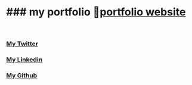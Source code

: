 #  ### my portfolio 🔗<a href="https://ramgopalsiddh.github.io/">portfolio website</a>

</br>

 ### <a href="https://twitter.com/ramgopalsiddh1/"> My Twitter </a>
 ### <a href="https://www.linkedin.com/in/ramgopalsiddh/"> My Linkedin </a>
 ### <a href="https://github.com/ramgopalsiddh/"> My Github </a>

